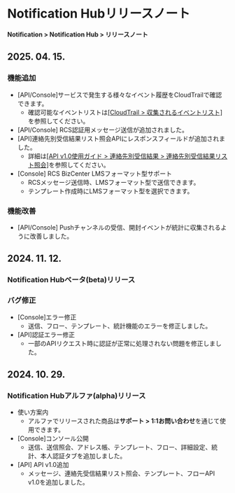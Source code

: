 <style>
.page__rnb .lst_rnb_item .rnb_item:first-of-type a {
    display: inline !important;
}
</style>
<h1>Notification Hubリリースノート</h1>

**Notification > Notification Hub > リリースノート**

## 2025. 04. 15.
### 機能追加
* [API/Console]サービスで発生する様々なイベント履歴をCloudTrailで確認できます。
    * 確認可能なイベントリストは[[CloudTrail > 収集されるイベントリスト]](../../../Governance%20&%20Audit/CloudTrail/ko/event-list)を参照してください。
* [API/Console] RCS認証用メッセージ送信が追加されました。
* [API]連絡先別受信結果リスト照会APIにレスポンスフィールドが追加されました。
  * 詳細は[[API v1.0使用ガイド > 連絡先別受信結果 > 連絡先別受信結果リスト照会]](./api-guide-v1x0/contact-delivery-result/#_1)を参照してください。
* [Console] RCS BizCenter LMSフォーマット型サポート
  * RCSメッセージ送信時、LMSフォーマット型で送信できます。
  * テンプレート作成時にLMSフォーマット型を選択できます。

### 機能改善
* [API/Console] Pushチャンネルの受信、開封イベントが統計に収集されるように改善しました。

## 2024. 11. 12.

### Notification Hubベータ(beta)リリース

### バグ修正
* [Console]エラー修正
    * 送信、フロー、テンプレート、統計機能のエラーを修正しました。
* [API]認証エラー修正
    * 一部のAPIリクエスト時に認証が正常に処理されない問題を修正しました。
    
## 2024. 10. 29.

### Notification Hubアルファ(alpha)リリース
* 使い方案内
    * アルファでリリースされた商品は**サポート > 1:1お問い合わせ**を通じて使用できます。
* [Console]コンソール公開
    * 送信、送信照会、アドレス帳、テンプレート、フロー、詳細設定、統計、本人認証タブを追加しました。
* [API] API v1.0追加
    * メッセージ、連絡先受信結果リスト照会、テンプレート、フローAPI v1.0を追加しました。
